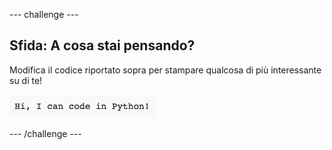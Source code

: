 --- challenge ---
## Sfida: A cosa stai pensando?
Modifica il codice riportato sopra per stampare qualcosa di più interessante su di te!

![screenshot](images/me-mind.png)

--- /challenge ---
